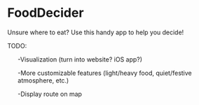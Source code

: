 # FoodDecider


Unsure where to eat? Use this handy app to help you decide!



TODO:
<ul>-Visualization (turn into website? iOS app?)</ul>
<ul>-More customizable features (light/heavy food, quiet/festive atmosphere, etc.)</ul>
<ul>-Display route on map</ul>
